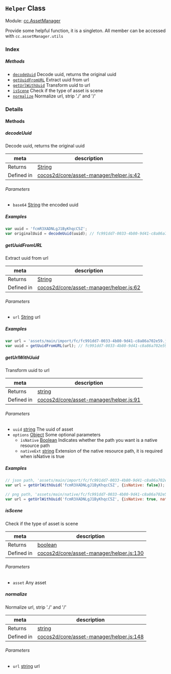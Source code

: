 ## `Helper` Class



Module: [cc.AssetManager](../modules/cc.AssetManager.md)


Provide some helpful function, it is a singleton. All member can be accessed with `cc.assetManager.utils`



### Index



##### Methods

  - [`decodeUuid`](#decodeuuid) Decode uuid, returns the original uuid
  - [`getUuidFromURL`](#getuuidfromurl) Extract uuid from url
  - [`getUrlWithUuid`](#geturlwithuuid) Transform uuid to url
  - [`isScene`](#isscene) Check if the type of asset is scene
  - [`normalize`](#normalize) Normalize url, strip './' and '/'



### Details




<!-- Method Block -->
#### Methods


##### decodeUuid

Decode uuid, returns the original uuid

| meta | description |
|------|-------------|
| Returns | <a href="https://developer.mozilla.org/en/JavaScript/Reference/Global_Objects/String" class="crosslink external" target="_blank">String</a> 
| Defined in | [cocos2d/core/asset-manager/helper.js:42](https://github.com/cocos-creator/engine/blob/22ca6465effd8063cb95e509843b8bef3d880759/cocos2d/core/asset-manager/helper.js#L42) |

###### Parameters
- `base64` <a href="https://developer.mozilla.org/en/JavaScript/Reference/Global_Objects/String" class="crosslink external" target="_blank">String</a> the encoded uuid

##### Examples

```js
var uuid = 'fcmR3XADNLgJ1ByKhqcC5Z';
var originalUuid = decodeUuid(uuid); // fc991dd7-0033-4b80-9d41-c8a86a702e59
```

##### getUuidFromURL

Extract uuid from url

| meta | description |
|------|-------------|
| Returns | <a href="https://developer.mozilla.org/en/JavaScript/Reference/Global_Objects/String" class="crosslink external" target="_blank">String</a> 
| Defined in | [cocos2d/core/asset-manager/helper.js:62](https://github.com/cocos-creator/engine/blob/22ca6465effd8063cb95e509843b8bef3d880759/cocos2d/core/asset-manager/helper.js#L62) |

###### Parameters
- `url` <a href="https://developer.mozilla.org/en/JavaScript/Reference/Global_Objects/String" class="crosslink external" target="_blank">String</a> url

##### Examples

```js
var url = 'assets/main/import/fc/fc991dd7-0033-4b80-9d41-c8a86a702e59.json';
var uuid = getUuidFromURL(url); // fc991dd7-0033-4b80-9d41-c8a86a702e59
```

##### getUrlWithUuid

Transform uuid to url

| meta | description |
|------|-------------|
| Returns | <a href="https://developer.mozilla.org/en/JavaScript/Reference/Global_Objects/String" class="crosslink external" target="_blank">string</a> 
| Defined in | [cocos2d/core/asset-manager/helper.js:91](https://github.com/cocos-creator/engine/blob/22ca6465effd8063cb95e509843b8bef3d880759/cocos2d/core/asset-manager/helper.js#L91) |

###### Parameters
- `uuid` <a href="https://developer.mozilla.org/en/JavaScript/Reference/Global_Objects/String" class="crosslink external" target="_blank">string</a> The uuid of asset
- `options` <a href="https://developer.mozilla.org/en/JavaScript/Reference/Global_Objects/Object" class="crosslink external" target="_blank">Object</a> Some optional parameters
	- `isNative` <a href="https://developer.mozilla.org/en/JavaScript/Reference/Global_Objects/Boolean" class="crosslink external" target="_blank">Boolean</a> Indicates whether the path you want is a native resource path
	- `nativeExt` <a href="https://developer.mozilla.org/en/JavaScript/Reference/Global_Objects/String" class="crosslink external" target="_blank">string</a> Extension of the native resource path, it is required when isNative is true

##### Examples

```js
// json path, 'assets/main/import/fc/fc991dd7-0033-4b80-9d41-c8a86a702e59.json';
var url = getUrlWithUuid('fcmR3XADNLgJ1ByKhqcC5Z', {isNative: false});

// png path, 'assets/main/native/fc/fc991dd7-0033-4b80-9d41-c8a86a702e59.png';
var url = getUrlWithUuid('fcmR3XADNLgJ1ByKhqcC5Z', {isNative: true, nativeExt: '.png'});
```

##### isScene

Check if the type of asset is scene

| meta | description |
|------|-------------|
| Returns | <a href="https://developer.mozilla.org/en/JavaScript/Reference/Global_Objects/Boolean" class="crosslink external" target="_blank">boolean</a> 
| Defined in | [cocos2d/core/asset-manager/helper.js:130](https://github.com/cocos-creator/engine/blob/22ca6465effd8063cb95e509843b8bef3d880759/cocos2d/core/asset-manager/helper.js#L130) |

###### Parameters
- `asset` Any asset


##### normalize

Normalize url, strip './' and '/'

| meta | description |
|------|-------------|
| Returns | <a href="https://developer.mozilla.org/en/JavaScript/Reference/Global_Objects/String" class="crosslink external" target="_blank">string</a> 
| Defined in | [cocos2d/core/asset-manager/helper.js:148](https://github.com/cocos-creator/engine/blob/22ca6465effd8063cb95e509843b8bef3d880759/cocos2d/core/asset-manager/helper.js#L148) |

###### Parameters
- `url` <a href="https://developer.mozilla.org/en/JavaScript/Reference/Global_Objects/String" class="crosslink external" target="_blank">string</a> url




